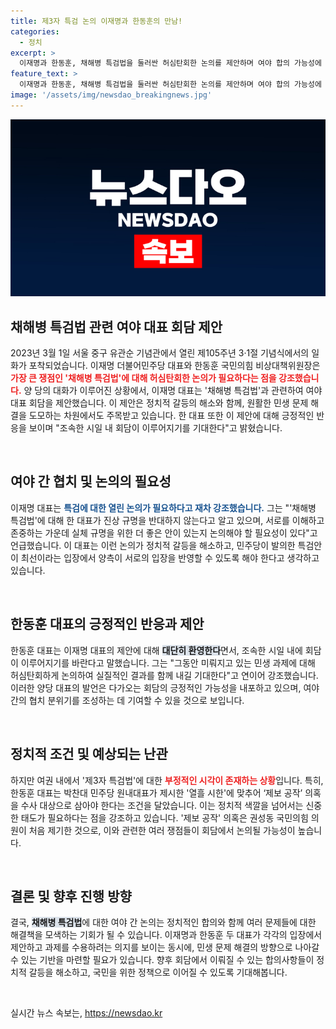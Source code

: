```yaml
---
title: 제3자 특검 논의 이재명과 한동훈의 만남!
categories:
  - 정치
excerpt: >
  이재명과 한동훈, 채해병 특검법을 둘러싼 허심탄회한 논의를 제안하며 여야 합의 가능성에 주목받고 있다. 민생 과제 해결을 위한 협력도 기대되는 가운데, 정치적 긴장이 여전히 감돌고 있다. 클릭하여 더 많은 내용을 확인해 보세요!
feature_text: >
  이재명과 한동훈, 채해병 특검법을 둘러싼 허심탄회한 논의를 제안하며 여야 합의 가능성에 주목받고 있다. 민생 과제 해결을 위한 협력도 기대되는 가운데, 정치적 긴장이 여전히 감돌고 있다. 클릭하여 더 많은 내용을 확인해 보세요!
image: '/assets/img/newsdao_breakingnews.jpg'
---
```


<p><img src="/assets/img/newsdao_breakingnews.jpg" alt="koreaapp 속보" /></p>

<h2 data-ke-size="size26">채해병 특검법 관련 여야 대표 회담 제안</h2>

<p data-ke-size="size16">2023년 3월 1일 서울 중구 유관순 기념관에서 열린 제105주년 3·1절 기념식에서의 일화가 포착되었습니다. 이재명 더불어민주당 대표와 한동훈 국민의힘 비상대책위원장은 <b><span style="color: #ee2323;">가장 큰 쟁점인 '채해병 특검법'에 대해 허심탄회한 논의가 필요하다는 점을 강조했습니다.</span></b> 양 당의 대화가 이루어진 상황에서, 이재명 대표는 '채해병 특검법'과 관련하여 여야 대표 회담을 제안했습니다. 이 제안은 정치적 갈등의 해소와 함께, 원활한 민생 문제 해결을 도모하는 차원에서도 주목받고 있습니다. 한 대표 또한 이 제안에 대해 긍정적인 반응을 보이며 "조속한 시일 내 회담이 이루어지기를 기대한다"고 밝혔습니다.</p>

<p data-ke-size="size16">&nbsp;</p>

<h2 data-ke-size="size26">여야 간 협치 및 논의의 필요성</h2>

<p data-ke-size="size16">이재명 대표는 <b><span style="color: #1a5490;">특검에 대한 열린 논의가 필요하다고 재차 강조했습니다.</span></b> 그는 "'채해병 특검법'에 대해 한 대표가 진상 규명을 반대하지 않는다고 알고 있으며, 서로를 이해하고 존중하는 가운데 실체 규명을 위한 더 좋은 안이 있는지 논의해야 할 필요성이 있다"고 언급했습니다. 이 대표는 이런 논의가 정치적 갈등을 해소하고, 민주당이 발의한 특검안이 최선이라는 입장에서 양측이 서로의 입장을 반영할 수 있도록 해야 한다고 생각하고 있습니다.</p>

<p data-ke-size="size16">&nbsp;</p>

<h2 data-ke-size="size26">한동훈 대표의 긍정적인 반응과 제안</h2>

<p data-ke-size="size16">한동훈 대표는 이재명 대표의 제안에 대해 <b><span style="background-color: #21538527;">대단히 환영한다</span></b>면서, 조속한 시일 내에 회담이 이루어지기를 바란다고 말했습니다. 그는 "그동안 미뤄지고 있는 민생 과제에 대해 허심탄회하게 논의하여 실질적인 결과를 함께 내길 기대한다"고 연이어 강조했습니다. 이러한 양당 대표의 발언은 다가오는 회담의 긍정적인 가능성을 내포하고 있으며, 여야 간의 협치 분위기를 조성하는 데 기여할 수 있을 것으로 보입니다.</p>

<p data-ke-size="size16">&nbsp;</p>

<h2 data-ke-size="size26">정치적 조건 및 예상되는 난관</h2>

<p data-ke-size="size16">하지만 여권 내에서 '제3자 특검법'에 대한 <b><span style="color: #ee2323;">부정적인 시각이 존재하는 상황</span></b>입니다. 특히, 한동훈 대표는 박찬대 민주당 원내대표가 제시한 '열흘 시한'에 맞추어 ‘제보 공작’ 의혹을 수사 대상으로 삼아야 한다는 조건을 달았습니다. 이는 정치적 색깔을 넘어서는 신중한 태도가 필요하다는 점을 강조하고 있습니다. '제보 공작' 의혹은 권성동 국민의힘 의원이 처음 제기한 것으로, 이와 관련한 여러 쟁점들이 회담에서 논의될 가능성이 높습니다.</p>

<p data-ke-size="size16">&nbsp;</p>

<h2 data-ke-size="size26">결론 및 향후 진행 방향</h2>

<p data-ke-size="size16">결국, <b><span style="background-color: #21538527;">채해병 특검법</span></b>에 대한 여야 간 논의는 정치적인 합의와 함께 여러 문제들에 대한 해결책을 모색하는 기회가 될 수 있습니다. 이재명과 한동훈 두 대표가 각각의 입장에서 제안하고 과제를 수용하려는 의지를 보이는 동시에, 민생 문제 해결의 방향으로 나아갈 수 있는 기반을 마련할 필요가 있습니다. 향후 회담에서 이뤄질 수 있는 합의사항들이 정치적 갈등을 해소하고, 국민을 위한 정책으로 이어질 수 있도록 기대해봅니다.</p>

<p data-ke-size="size16">&nbsp;</p>
실시간 뉴스 속보는, <a href="https://newsdao.kr" rel="dofollow">https://newsdao.kr</a>


